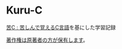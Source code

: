 # Kuru-C

[苦C : 苦しんで覚えるC言語](http://9cguide.appspot.com/index.html)を基にした学習記録

[著作権は原著者の方が保有します](http://9cguide.appspot.com/index.html)。
